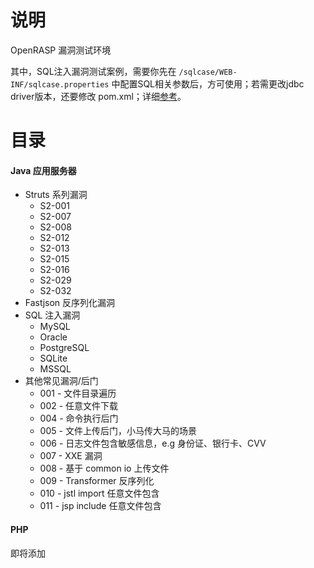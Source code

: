 # 说明

OpenRASP 漏洞测试环境

其中，SQL注入漏洞测试案例，需要你先在 `/sqlcase/WEB-INF/sqlcase.properties` 中配置SQL相关参数后，方可使用；若需更改jdbc driver版本，还要修改 pom.xml；详细[参考](https://github.com/baidu-security/openrasp-testcases/tree/master/java/sqlcase)。

# 目录

#### Java 应用服务器

* Struts 系列漏洞
   * S2-001
   * S2-007
   * S2-008
   * S2-012
   * S2-013
   * S2-015
   * S2-016
   * S2-029
   * S2-032
* Fastjson 反序列化漏洞
* SQL 注入漏洞
   * MySQL
   * Oracle
   * PostgreSQL
   * SQLite
   * MSSQL
* 其他常见漏洞/后门
   * 001 - 文件目录遍历
   * 002 - 任意文件下载
   * 004 - 命令执行后门
   * 005 - 文件上传后门，小马传大马的场景
   * 006 - 日志文件包含敏感信息，e.g 身份证、银行卡、CVV
   * 007 - XXE 漏洞
   * 008 - 基于 common io 上传文件
   * 009 - Transformer 反序列化
   * 010 - jstl import 任意文件包含
   * 011 - jsp include 任意文件包含

#### PHP 

即将添加




